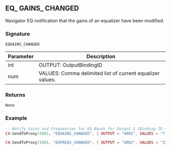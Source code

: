 ## EQ\_ GAINS\_ CHANGED

Navigator EQ notification that the gains of an equalizer have been modified.


### Signature

`EQGAINS_CHANGED`


| Parameter | Description |
| --- | --- |
| int | OUTPUT: OutputBindingID |
| num | VALUES: Comma delimited list of current equalizer values. |


### Returns

`None`


### Example

```lua
-- Notify Gains and Frequencies for EQ Bands for Output 3 (Binding ID 4002)
C4:SendToProxy(5001, "EQGAINS_CHANGED", { OUTPUT = "4002", VALUES = "7.5,3.8,5.4,4.59,7.8,7.4" }, "NOTIFY")_

C4:SendToProxy(5001, "EQFREQS_CHANGED", { OUTPUT = "4002", VALUES = "33,125,750,3000,8000,16000" }, "NOTIFY")
```




